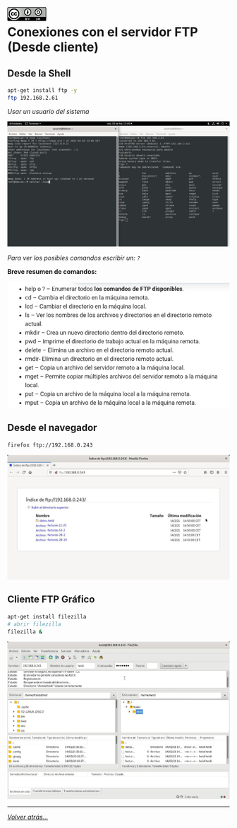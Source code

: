 <img src="../../imagenes/MI-LICENCIA88x31.png" style="float: left; margin-right: 10px;" />

# Conexiones con el servidor FTP (Desde cliente)

## Desde la Shell

```bash
apt-get install ftp -y
ftp 192.168.2.61
```
*Usar un usuario del sistema*

![estadoServicio](../../imagenes/conexionConServidor.jpg)

*Para ver los posibles comandos escribir un: ``?``*

**Breve resumen de comandos:**

![estadoServicio](../../imagenes/comandos.jpg)

## Desde el navegador

```bash
firefox ftp://192.168.0.243
```

![estadoServicio](../../imagenes/accesoWeb.jpg)


## Cliente FTP Gráfico

```bash
apt-get install filezilla
# abrir filezilla
filezilla &
```

![estadoServicio](../../imagenes/conexionFilezilla.jpg)

_________________________________________________
*[Volver atrás...](../../README.md)*